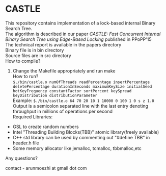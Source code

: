 # CASTLE
This repository contains implementation of a lock-based internal Binary Search Tree.<br>
The algorithm is described in our paper *CASTLE: Fast Concurrent Internal Binary Search Tree using Edge-Based Locking* published in PPoPP'15<br>
The technical report is available in the papers directory<br>
Binary file is in bin directory<br>
Source files are in src directory<br>
How to compile?<br>
1. Change the Makefile appropriately and run make<br>
How to run?<br>
`$./bin/castle.o numOfThreads readPercentage insertPercentage deletePercentage durationInSeconds maximumKeySize initialSeed hotKeyFrequency constantFactor sortPercent keySpread keyDistribution distributionParameter`<br>
Example: `$./bin/castle.o 64 70 20 10 1 10000 0 100 1 0 s z 1.0`<br>
Output is a semicolon separated line with the last entry denoting throughput in millions of operations per second<br>
Required Libraries:<br>
* GSL to create random numbers
* Intel "Threading Building Blocks(TBB)" atomic library(freely available)
* C++ std library can be used by commenting out "#define TBB" in header.h file
* Some memory allocator like jemalloc, tcmalloc, tbbmalloc,etc

Any questions?

contact - arunmoezhi at gmail dot com
